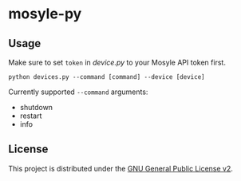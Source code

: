 # mosyle-py
## Usage

Make sure to set ```token``` in *device.py* to your Mosyle API token first.

```
python devices.py --command [command] --device [device]
```

Currently supported ```--command``` arguments:

* shutdown
* restart
* info

## License
This project is distributed under the [GNU General Public License v2](https://www.gnu.org/licenses/old-licenses/gpl-2.0.en.html).
